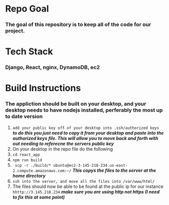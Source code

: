 # Repo Goal 
### The goal of this repository is to keep all of the code for our project. 
# Tech Stack 
### Django, React, nginx, DynamoDB, ec2
# Build Instructions
### The appliction should be built on your desktop, and your desktop needs to have nodejs installed, perferably the most up to date version
1. `add your public key off of your desktop into .ssh/authorized keys` ***to do this you just need to copy it from your desktop and paste into the authorized keys file. This will allow you to move back and forth with out needing to referecne the servers public key***
1. On your desktop in the repo file do the following
1. `cd react_app` 
1. `npm run build` 
1. ` scp -r ./build/* ubuntu@ec2-3-145-218-234.us-east-2.compute.amazonaws.com:~/` ***This copys the files to the server at the home directory***
1. `ssh into the server, and move all the files into /var/www/html/`
1. The files should now be able to be found at the public ip for our instance `hhttp://3.145.218.234` ***make sure you are using http not https (I need to fix this at some point)***

